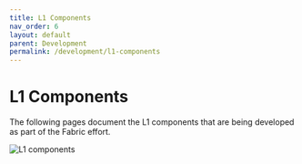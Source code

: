 ```yaml
---
title: L1 Components
nav_order: 6
layout: default
parent: Development
permalink: /development/l1-components
---
```


# L1 Components

The following pages document the L1 components that are being developed as part of the Fabric effort.

![L1 components](/website/assets/images/L1-Component.png)
